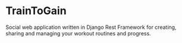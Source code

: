 # TrainToGain
Social web application written in Django Rest Framework for creating, sharing and managing your workout routines and progress.
